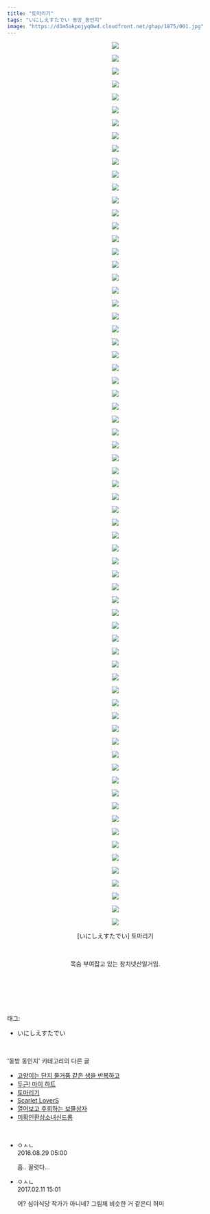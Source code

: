 ```yaml
---
title: "토마리기"
tags: "いにしえすたでい 동방_동인지"
image: "https://d1m5akpojyq0wd.cloudfront.net/ghap/1875/001.jpg"
---
```

<div class="article">
<p style="text-align: center; clear: none; float: none;"><img src="{{ site.imgserver6 }}/ghap/1875/001.jpg"/></p>
<p style="text-align: center; clear: none; float: none;"><img src="{{ site.imgserver6 }}/ghap/1875/002.jpg"/></p>
<p style="text-align: center; clear: none; float: none;"><img src="{{ site.imgserver6 }}/ghap/1875/003.jpg"/></p>
<p style="text-align: center; clear: none; float: none;"><img src="{{ site.imgserver6 }}/ghap/1875/004.jpg"/></p>
<p style="text-align: center; clear: none; float: none;"><img src="{{ site.imgserver6 }}/ghap/1875/005.jpg"/></p>
<p style="text-align: center; clear: none; float: none;"><img src="{{ site.imgserver6 }}/ghap/1875/006.jpg"/></p>
<p style="text-align: center; clear: none; float: none;"><img src="{{ site.imgserver6 }}/ghap/1875/007.jpg"/></p>
<p style="text-align: center; clear: none; float: none;"><img src="{{ site.imgserver6 }}/ghap/1875/008.jpg"/></p>
<p style="text-align: center; clear: none; float: none;"><img src="{{ site.imgserver6 }}/ghap/1875/009.jpg"/></p>
<p style="text-align: center; clear: none; float: none;"><img src="{{ site.imgserver6 }}/ghap/1875/010.jpg"/></p>
<p style="text-align: center; clear: none; float: none;"><img src="{{ site.imgserver6 }}/ghap/1875/011.jpg"/></p>
<p style="text-align: center; clear: none; float: none;"><img src="{{ site.imgserver6 }}/ghap/1875/012.jpg"/></p>
<p style="text-align: center; clear: none; float: none;"><img src="{{ site.imgserver6 }}/ghap/1875/013.jpg"/></p>
<p style="text-align: center; clear: none; float: none;"><img src="{{ site.imgserver6 }}/ghap/1875/014.jpg"/></p>
<p style="text-align: center; clear: none; float: none;"><img src="{{ site.imgserver6 }}/ghap/1875/015.jpg"/></p>
<p style="text-align: center; clear: none; float: none;"><img src="{{ site.imgserver6 }}/ghap/1875/016.jpg"/></p>
<p style="text-align: center; clear: none; float: none;"><img src="{{ site.imgserver6 }}/ghap/1875/017.jpg"/></p>
<p style="text-align: center; clear: none; float: none;"><img src="{{ site.imgserver6 }}/ghap/1875/018.jpg"/></p>
<p style="text-align: center; clear: none; float: none;"><img src="{{ site.imgserver6 }}/ghap/1875/019.jpg"/></p>
<p style="text-align: center; clear: none; float: none;"><img src="{{ site.imgserver6 }}/ghap/1875/020.jpg"/></p>
<p style="text-align: center; clear: none; float: none;"><img src="{{ site.imgserver6 }}/ghap/1875/021.jpg"/></p>
<p style="text-align: center; clear: none; float: none;"><img src="{{ site.imgserver6 }}/ghap/1875/022.jpg"/></p>
<p style="text-align: center; clear: none; float: none;"><img src="{{ site.imgserver6 }}/ghap/1875/023.jpg"/></p>
<p style="text-align: center; clear: none; float: none;"><img src="{{ site.imgserver6 }}/ghap/1875/024.jpg"/></p>
<p style="text-align: center; clear: none; float: none;"><img src="{{ site.imgserver6 }}/ghap/1875/025.jpg"/></p>
<p style="text-align: center; clear: none; float: none;"><img src="{{ site.imgserver6 }}/ghap/1875/026.jpg"/></p>
<p style="text-align: center; clear: none; float: none;"><img src="{{ site.imgserver6 }}/ghap/1875/027.jpg"/></p>
<p style="text-align: center; clear: none; float: none;"><img src="{{ site.imgserver6 }}/ghap/1875/028.jpg"/></p>
<p style="text-align: center; clear: none; float: none;"><img src="{{ site.imgserver6 }}/ghap/1875/029.jpg"/></p>
<p style="text-align: center; clear: none; float: none;"><img src="{{ site.imgserver6 }}/ghap/1875/030.jpg"/></p>
<p style="text-align: center; clear: none; float: none;"><img src="{{ site.imgserver6 }}/ghap/1875/031.jpg"/></p>
<p style="text-align: center; clear: none; float: none;"><img src="{{ site.imgserver6 }}/ghap/1875/032.jpg"/></p>
<p style="text-align: center; clear: none; float: none;"><img src="{{ site.imgserver6 }}/ghap/1875/033.jpg"/></p>
<p style="text-align: center; clear: none; float: none;"><img src="{{ site.imgserver6 }}/ghap/1875/034.jpg"/></p>
<p style="text-align: center; clear: none; float: none;"><img src="{{ site.imgserver6 }}/ghap/1875/035.jpg"/></p>
<p style="text-align: center; clear: none; float: none;"><img src="{{ site.imgserver6 }}/ghap/1875/036.jpg"/></p>
<p style="text-align: center; clear: none; float: none;"><img src="{{ site.imgserver6 }}/ghap/1875/037.jpg"/></p>
<p style="text-align: center; clear: none; float: none;"><img src="{{ site.imgserver6 }}/ghap/1875/038.jpg"/></p>
<p style="text-align: center; clear: none; float: none;"><img src="{{ site.imgserver6 }}/ghap/1875/039.jpg"/></p>
<p style="text-align: center; clear: none; float: none;"><img src="{{ site.imgserver6 }}/ghap/1875/040.jpg"/></p>
<p style="text-align: center; clear: none; float: none;"><img src="{{ site.imgserver6 }}/ghap/1875/041.jpg"/></p>
<p style="text-align: center; clear: none; float: none;"><img src="{{ site.imgserver6 }}/ghap/1875/042.jpg"/></p>
<p style="text-align: center; clear: none; float: none;"><img src="{{ site.imgserver6 }}/ghap/1875/043.jpg"/></p>
<p style="text-align: center; clear: none; float: none;"><img src="{{ site.imgserver6 }}/ghap/1875/044.jpg"/></p>
<p style="text-align: center; clear: none; float: none;"><img src="{{ site.imgserver6 }}/ghap/1875/045.jpg"/></p>
<p style="text-align: center; clear: none; float: none;"><img src="{{ site.imgserver6 }}/ghap/1875/046.jpg"/></p>
<p style="text-align: center; clear: none; float: none;"><img src="{{ site.imgserver6 }}/ghap/1875/047.jpg"/></p>
<p style="text-align: center; clear: none; float: none;"><img src="{{ site.imgserver6 }}/ghap/1875/048.jpg"/></p>
<p style="text-align: center; clear: none; float: none;"><img src="{{ site.imgserver6 }}/ghap/1875/049.jpg"/></p>
<p style="text-align: center; clear: none; float: none;"><img src="{{ site.imgserver6 }}/ghap/1875/050.jpg"/></p>
<p style="text-align: center; clear: none; float: none;"><img src="{{ site.imgserver6 }}/ghap/1875/051.jpg"/></p>
<p style="text-align: center; clear: none; float: none;"><img src="{{ site.imgserver6 }}/ghap/1875/052.jpg"/></p>
<p style="text-align: center; clear: none; float: none;"><img src="{{ site.imgserver6 }}/ghap/1875/053.jpg"/></p>
<p style="text-align: center; clear: none; float: none;"><img src="{{ site.imgserver6 }}/ghap/1875/054.jpg"/></p>
<p style="text-align: center; clear: none; float: none;"><img src="{{ site.imgserver6 }}/ghap/1875/055.jpg"/></p>
<p style="text-align: center; clear: none; float: none;"><img src="{{ site.imgserver6 }}/ghap/1875/056.jpg"/></p>
<p style="text-align: center; clear: none; float: none;"><img src="{{ site.imgserver6 }}/ghap/1875/057.jpg"/></p>
<p style="text-align: center; clear: none; float: none;"><img src="{{ site.imgserver6 }}/ghap/1875/058.jpg"/></p>
<p style="text-align: center; clear: none; float: none;"><img src="{{ site.imgserver6 }}/ghap/1875/059.jpg"/></p>
<p style="text-align: center; clear: none; float: none;"><img src="{{ site.imgserver6 }}/ghap/1875/060.jpg"/></p>
<p style="text-align: center; clear: none; float: none;"><img src="{{ site.imgserver6 }}/ghap/1875/061.jpg"/></p>
<p style="text-align: center; clear: none; float: none;"><img src="{{ site.imgserver6 }}/ghap/1875/062.jpg"/></p>
<p style="text-align: center; clear: none; float: none;"><img src="{{ site.imgserver6 }}/ghap/1875/063.jpg"/></p>
<p style="text-align: center; clear: none; float: none;"><img src="{{ site.imgserver6 }}/ghap/1875/064.jpg"/></p>
<p style="text-align: center; clear: none; float: none;"><img src="{{ site.imgserver6 }}/ghap/1875/065.jpg"/></p>
<p style="text-align: center; clear: none; float: none;"><img src="{{ site.imgserver6 }}/ghap/1875/066.jpg"/></p>
<p style="text-align: center; clear: none; float: none;"><img src="{{ site.imgserver6 }}/ghap/1875/067.jpg"/></p>
<p style="text-align: center; clear: none; float: none;"><img src="{{ site.imgserver6 }}/ghap/1875/068.jpg"/></p>
<p style="text-align: center; clear: none; float: none;"><img src="{{ site.imgserver6 }}/ghap/1875/069.jpg"/></p>
<p style="text-align: center; clear: none; float: none;">[いにしえすたでい] 토마리기</p>
<p style="text-align: center; clear: none; float: none;"><br/></p>
<p style="text-align: center; clear: none; float: none;">목숨 부여잡고 있는 참치넷산일거임.</p>
<p style="text-align: center; clear: none; float: none;"><br/></p>
<p><br/></p>
</div><br/>
<div class="tagTrail">
<p>태그: </p>
<ul>
<li>いにしえすたでい</li>
</ul>
</div><br/>
<div class="another">
<p>'동방 동인지' 카테고리의 다른 글</p>
<ul>
<li><a href="/ghap_1877">고양이는 단지 물거품 같은 생을 반복하고</a></li>
<li><a href="/ghap_1876">두근! 마이 하트</a></li>
<li><a href="/ghap_1875">토마리기</a></li>
<li><a href="/ghap_1874">Scarlet LoverS</a></li>
<li><a href="/ghap_1872">열어보고 후회하는 보물상자</a></li>
<li><a href="/ghap_1871">미확인환상소녀신드롬</a></li>
</ul>
</div><br/>
<div class="cb_module cb_fluid">
<div class="cb_wrt cb_profile">
<div class="comment">
<ul>
<li class="cb_thumb_off" id="comment14792704">
<div class="cb_comment_area">
<div class="cb_info_area">
<div class="cb_section">
<span class="cb_nick_name">ㅇㅅㄴ</span>
</div>
<div class="cb_section">
<span class="cb_date">2016.08.29 05:00 </span>
</div>
</div>
<div class="cb_dsc_comment">
<p class="cb_dsc">
											흠.. 꼴렷다... 
										</p>
</div>
</div></li>
<li class="cb_thumb_off" id="comment14912731">
<div class="cb_comment_area">
<div class="cb_info_area">
<div class="cb_section">
<span class="cb_nick_name">ㅇㅅㄴ</span>
</div>
<div class="cb_section">
<span class="cb_date">2017.02.11 15:01 </span>
</div>
</div>
<div class="cb_dsc_comment">
<p class="cb_dsc">
											어? 심야식당 작가가 아니네? 그림체 비슷한 거 같은디 허미
										</p>
</div>
</div></li>
</ul>
</div>
</div><!-- commentList close -->
</div><br/>
